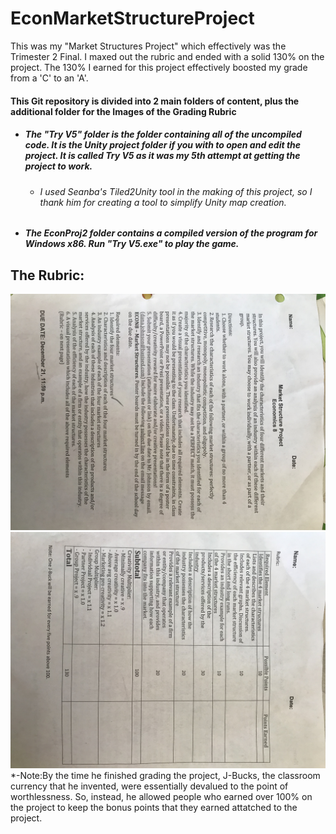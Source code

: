 # EconMarketStructureProject
This was my "Market Structures Project" which effectively was the Trimester 2 Final. I maxed out the rubric and ended with a solid 130% on the project. The 130% I earned for this project effectively boosted my grade from a 'C' to an 'A'.

#### This Git repository is divided into 2 main folders of content, plus the additional folder for the Images of the Grading Rubric
* #####  The "Try V5" folder is the folder containing all of the uncompiled code. It is the Unity project folder if you with to open and edit the project. It is called Try V5 as it was my 5th attempt at getting the project to work.
  * ###### I used Seanba's Tiled2Unity tool in the making of this project, so I thank him for creating a tool to simplify Unity map creation.
* ##### The EconProj2 folder contains a compiled version of the program for Windows x86. Run "Try V5.exe" to play the game.
## The Rubric:
![Front of Rubric](/Images/FrontOfRubric.jpg)
![Back of Rubric](/Images/BackOfRubric.jpg)
*-Note:By the time he finished grading the project, J-Bucks, the classroom currency that he invented, were essentially devalued to the point of worthlessness. So, instead, he allowed people who earned over 100% on the project to keep the bonus points that they earned attatched to the project.
